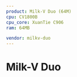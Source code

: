 ```yaml
---
product: Milk-V Duo (64M)
cpu: CV1800B
cpu_core: XuanTie C906
ram: 64MB

vendor: milkv-duo
---
```


# Milk-V Duo

